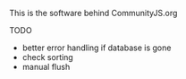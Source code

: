 This is the software behind CommunityJS.org

TODO
- better error handling if database is gone
- check sorting
- manual flush
